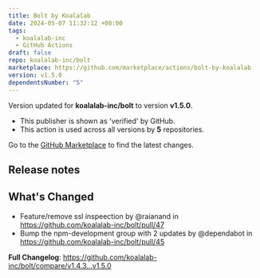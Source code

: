 ```yaml
---
title: Bolt by Koalalab
date: 2024-05-07 11:32:12 +00:00
tags:
  - koalalab-inc
  - GitHub Actions
draft: false
repo: koalalab-inc/bolt
marketplace: https://github.com/marketplace/actions/bolt-by-koalalab
version: v1.5.0
dependentsNumber: "5"
---
```



Version updated for **koalalab-inc/bolt** to version **v1.5.0**.
- This publisher is shown as 'verified' by GitHub.
- This action is used across all versions by **5** repositories.

Go to the [GitHub Marketplace](https://github.com/marketplace/actions/bolt-by-koalalab) to find the latest changes.

## Release notes

## What's Changed
* Feature/remove ssl inspeection by @raianand in https://github.com/koalalab-inc/bolt/pull/47
* Bump the npm-development group with 2 updates by @dependabot in https://github.com/koalalab-inc/bolt/pull/45


**Full Changelog**: https://github.com/koalalab-inc/bolt/compare/v1.4.3...v1.5.0
